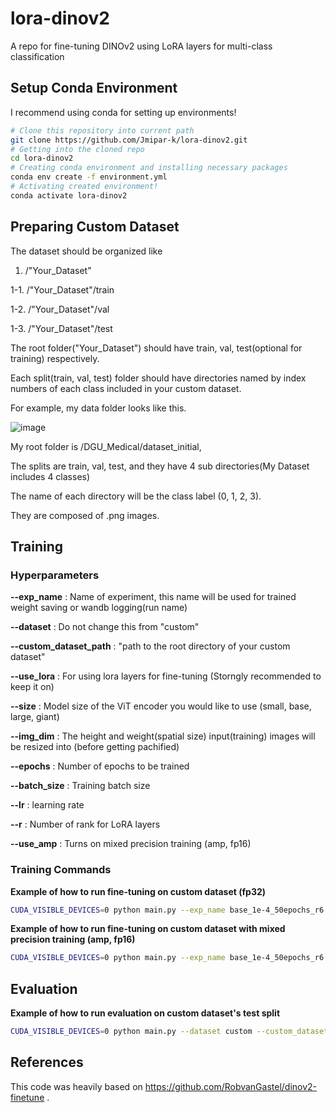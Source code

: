 # lora-dinov2
A repo for fine-tuning DINOv2 using LoRA layers for multi-class classification

## Setup Conda Environment
I recommend using conda for setting up environments!

```bash
# Clone this repository into current path
git clone https://github.com/Jmipar-k/lora-dinov2.git
# Getting into the cloned repo
cd lora-dinov2
# Creating conda environment and installing necessary packages
conda env create -f environment.yml
# Activating created environment!
conda activate lora-dinov2
```

## Preparing Custom Dataset
The dataset should be organized like

1. /"Your_Dataset"

1-1. /"Your_Dataset"/train

1-2. /"Your_Dataset"/val

1-3. /"Your_Dataset"/test

The root folder("Your_Dataset") should have train, val, test(optional for training) respectively.

Each split(train, val, test) folder should have directories named by index numbers of each class included in your custom dataset.


For example, my data folder looks like this.

![image](https://github.com/user-attachments/assets/d835f9aa-b034-4aa8-9543-784ea9dc4025)


My root folder is /DGU_Medical/dataset_initial,

The splits are train, val, test, and they have 4 sub directories(My Dataset includes 4 classes)

The name of each directory will be the class label (0, 1, 2, 3).

They are composed of .png images.

## Training
### Hyperparameters
**--exp_name** : Name of experiment, this name will be used for trained weight saving or wandb logging(run name)

**--dataset** : Do not change this from "custom"

**--custom_dataset_path** : "path to the root directory of your custom dataset"

**--use_lora** : For using lora layers for fine-tuning (Storngly recommended to keep it on)

**--size** : Model size of the ViT encoder you would like to use (small, base, large, giant)

**--img_dim** : The height and weight(spatial size) input(training) images will be resized into (before getting pachified)

**--epochs** : Number of epochs to be trained

**--batch_size** : Training batch size

**--lr** : learning rate

**--r** : Number of rank for LoRA layers

**--use_amp** : Turns on mixed precision training (amp, fp16)

### Training Commands

**Example of how to run fine-tuning on custom dataset (fp32)**

```bash
CUDA_VISIBLE_DEVICES=0 python main.py --exp_name base_1e-4_50epochs_r6 --dataset custom --custom_dataset_path "path to the root directory of your custom dataset" --use_lora --size base --img_dim 490 490 --epochs 50 --batch_size 16 --lr 1e-4 -r 3
```

**Example of how to run fine-tuning on custom dataset with mixed precision training (amp, fp16)**

```bash
CUDA_VISIBLE_DEVICES=0 python main.py --exp_name base_1e-4_50epochs_r6 --dataset custom --custom_dataset_path "path to the root directory of your custom dataset" --use_lora --size base --img_dim 490 490 --epochs 50 --batch_size 16 --lr 1e-4 -r 3 --use_amp
```

## Evaluation

**Example of how to run evaluation on custom dataset's test split**

```bash
CUDA_VISIBLE_DEVICES=0 python main.py --dataset custom --custom_dataset_path "path to the root directory of your custom dataset" --lora_weights "path to the trained lora weights"--use_lora --size base --img_dim 490 490 --epochs 50 --batch_size 16 -r 3
```

## References
This code was heavily based on https://github.com/RobvanGastel/dinov2-finetune .
